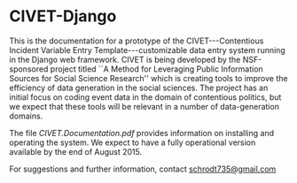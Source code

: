 # CIVET-Django

This is the documentation for a prototype of the CIVET---Contentious Incident Variable Entry Template---customizable data entry system running in the Django web framework. CIVET is being developed by the NSF-sponsored project titled ``A Method for Leveraging Public Information Sources for Social Science Research'' which is creating tools to improve the efficiency of data generation in the social sciences. The project has an initial focus on coding event data in the domain of contentious politics, but we expect that these tools will be relevant in a number of data-generation domains.

The file *CIVET.Documentation.pdf* provides information on installing and operating the system. We expect to have a fully operational version available by the end of August 2015.

For suggestions and further information, contact schrodt735@gmail.com 
